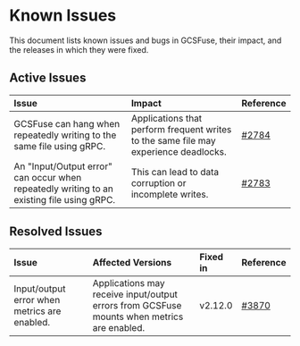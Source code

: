 # Known Issues

This document lists known issues and bugs in GCSFuse, their impact, and the releases in which they were fixed.

## Active Issues

| Issue | Impact | Reference |
| :--- | :--- | :--- |
| GCSFuse can hang when repeatedly writing to the same file using gRPC. | Applications that perform frequent writes to the same file may experience deadlocks. | [#2784](https://github.com/GoogleCloudPlatform/gcsfuse/issues/2784) |
| An "Input/Output error" can occur when repeatedly writing to an existing file using gRPC. | This can lead to data corruption or incomplete writes. | [#2783](https://github.com/GoogleCloudPlatform/gcsfuse/issues/2783) |

## Resolved Issues

| Issue | Affected Versions | Fixed in | Reference |
| :--- | :--- | :--- | :--- |
| Input/output error when metrics are enabled. | Applications may receive input/output errors from GCSFuse mounts when metrics are enabled. | v2.12.0 | [#3870](https://github.com/GoogleCloudPlatform/gcsfuse/issues/3870) |
